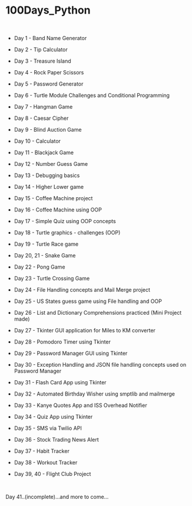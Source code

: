 # 100Days_Python

<br>

* Day 1 - Band Name Generator

* Day 2 - Tip Calculator
  
* Day 3 - Treasure Island
  
* Day 4 - Rock Paper Scissors

* Day 5 - Password Generator

* Day 6 - Turtle Module Challenges and Conditional Programming

* Day 7 - Hangman Game

* Day 8 - Caesar Cipher

* Day 9 - Blind Auction Game
  
* Day 10 - Calculator
  
* Day 11 - Blackjack Game
  
* Day 12 - Number Guess Game

* Day 13 - Debugging basics

* Day 14 - Higher Lower game

* Day 15 - Coffee Machine project

* Day 16 - Coffee Machine using OOP

* Day 17 - Simple Quiz using OOP concepts

* Day 18 - Turtle graphics - challenges (OOP)

* Day 19 - Turtle Race game

* Day 20, 21 - Snake Game

* Day 22 - Pong Game 

* Day 23 - Turtle Crossing Game

* Day 24 - File Handling concepts and Mail Merge project

* Day 25 - US States guess game using File handling and OOP

* Day 26 - List and Dictionary Comprehensions practiced (Mini Project made)

* Day 27 - Tkinter GUI application for Miles to KM converter

* Day 28 - Pomodoro Timer using Tkinter

* Day 29 - Password Manager GUI using Tkinter

* Day 30 - Exception Handling and JSON file handling concepts used on Password Manager

* Day 31 - Flash Card App using Tkinter

* Day 32 - Automated Birthday Wisher using smptlib and mailmerge

* Day 33 - Kanye Quotes App and ISS Overhead Notifier

* Day 34 - Quiz App using Tkinter

* Day 35 - SMS via Twilio API

* Day 36 - Stock Trading News Alert 

* Day 37 - Habit Tracker

* Day 38 - Workout Tracker
  
* Day 39, 40 - Flight Club Project  

<br>

Day 41..(incomplete)...and more to come...


